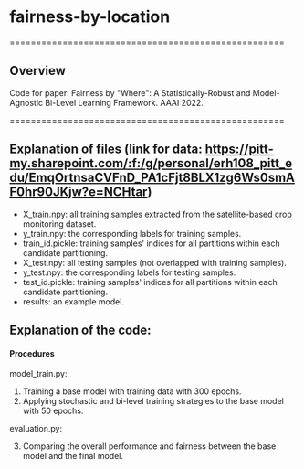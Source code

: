 # fairness-by-location

====================================================
## Overview
Code for paper: Fairness by "Where": A Statistically-Robust and Model-Agnostic Bi-Level Learning Framework. AAAI 2022.


====================================================
## Explanation of files (link for data: https://pitt-my.sharepoint.com/:f:/g/personal/erh108_pitt_edu/EmqOrtnsaCVFnD_PA1cFjt8BLX1zg6Ws0smAF0hr90JKjw?e=NCHtar)

* X_train.npy: all training samples extracted from the satellite-based crop monitoring dataset.
* y_train.npy: the corresponding labels for training samples.
* train_id.pickle: training samples' indices for all partitions within each candidate partitioning.
* X_test.npy: all testing samples (not overlapped with training samples).
* y_test.npy: the corresponding labels for testing samples.
* test_id.pickle: training samples' indices for all partitions within each candidate partitioning.
* results: an example model.

## Explanation of the code:

#### Procedures

model_train.py:
1. Training a base model with training data with 300 epochs.
2. Applying stochastic and bi-level training strategies to the base model with 50 epochs.

evaluation.py:

3. Comparing the overall performance and fairness between the base model and the final model.
